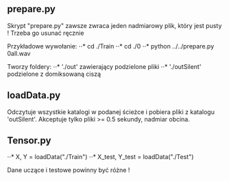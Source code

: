 ## prepare.py

Skrypt "prepare.py" zawsze zwraca jeden nadmiarowy plik, który jest pusty ! Trzeba go usunać ręcznie

Przykładowe wywołanie:
⋅⋅* cd ./Train
⋅⋅* cd ./0
⋅⋅* python ../../prepare.py 0all.wav

Tworzy foldery:
⋅⋅* './out' zawierający podzielone pliki
⋅⋅* './outSilent' podzielone z domiksowaną ciszą

## loadData.py

Odczytuje wszystkie katalogi w podanej ścieżce i pobiera pliki z katalogu 'outSilent'. Akceptuje tylko pliki >= 0.5 sekundy, nadmiar obcina. 

## Tensor.py

⋅⋅* X, Y = loadData("./Train")
⋅⋅* X_test, Y_test = loadData("./Test")

Dane uczące i testowe powinny być różne !
